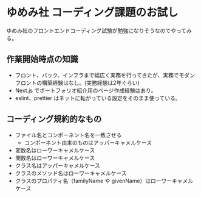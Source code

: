 # ゆめみ社 コーディング課題のお試し

ゆめみ社のフロントエンドコーディング試験が勉強になりそうなのでやってみる。

## 作業開始時点の知識

- フロント、バック、インフラまで幅広く実務を行ってきたが、実務でモダンフロントの構築経験はなし。(実務経験は2年ぐらい)
- Next.js でポートフォリオ紹介用のページ作成経験はあり。
- eslint、prettier はネットに転がっている設定をそのまま使っている。

## コーディング規約的なもの

- ファイル名とコンポーネント名を一致させる
  - コンポーネント由来のものはアッパーキャメルケース
- 変数名はローワーキャメルケース
- 関数名はローワーキャメルケース
- クラス名はアッパーキャメルケース
- クラスのメソッド名はローワーキャメルケース
- クラスのプロパティ名（familyName や givenName）はローワーキャメルケース
